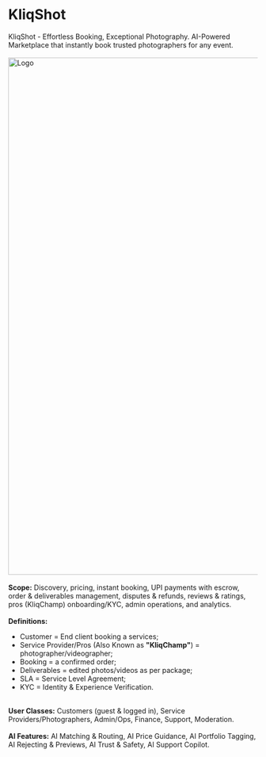 # KliqShot
KliqShot - Effortless Booking, Exceptional Photography. AI-Powered Marketplace that instantly book trusted photographers for any event.
</br>
</br>
<img width="3535" height="1044" alt="Logo" src="https://github.com/user-attachments/assets/f830daa1-78a2-4048-aaaa-4fc34eeb3b75" /></br></br>
<b>Scope:</b> Discovery, pricing, instant booking, UPI payments with escrow, order & deliverables management, disputes & refunds, reviews & ratings, pros (KliqChamp) onboarding/KYC, admin operations, and analytics.
</br> </br>
<b>Definitions:</b> </br>
- Customer = End client booking a services; </br>
- Service Provider/Pros (Also Known as <b>"KliqChamp"</b>) = photographer/videographer;</br>
- Booking = a confirmed order;</br>
- Deliverables = edited photos/videos as per package;</br>
- SLA = Service Level Agreement;</br>
- KYC = Identity & Experience Verification.</br>
</br>
<b>User Classes:</b>  Customers (guest & logged in), Service Providers/Photographers, Admin/Ops, Finance, Support, Moderation.
</br> </br>
<b>AI Features:</b>  
AI Matching & Routing, AI Price Guidance, AI Portfolio Tagging, AI Rejecting & Previews, AI Trust & Safety, AI Support Copilot.

